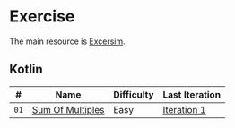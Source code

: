 # Exercise

The main resource is [Excersim](https://exercism.org).

## Kotlin

| #    | Name                                                                              | Difficulty | Last Iteration                                              |
| ---- | --------------------------------------------------------------------------------- | ---------- | ----------------------------------------------------------- |
| `01` | [Sum Of Multiples](https://exercism.org/tracks/kotlin/exercises/sum-of-multiples) | Easy       | [Iteration 1](Exercise/Kotlin/SumOfMultiples/Iteration1.kt) |
